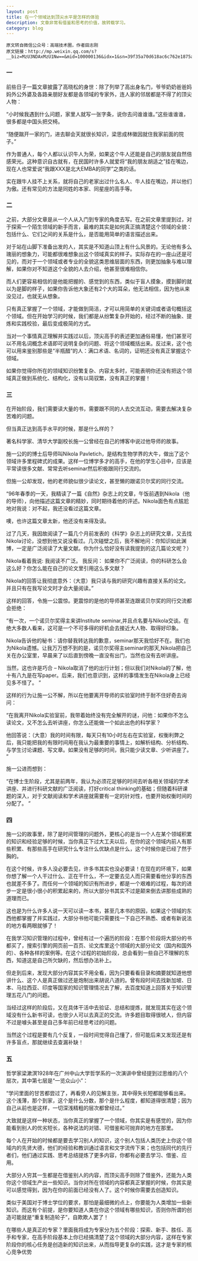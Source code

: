 ```yaml
---
layout: post
title: 在一个领域达到顶尖水平是怎样的体验
description: 文章非常有借鉴和思考的价值，故转载学习。
category: blog
---
```



    原文转自微信公众号：高端技术圈，作者田志刚
    原文链接：http://mp.weixin.qq.com/s?__biz=MzU3NDAxMzU1Nw==&mid=100000136&idx=1&sn=39f35a70d618ac6c762e1875a12e76a8&chksm=7d39a8924a4e21849fb8806630d02cc477d84ea0e833897c14d0e83da094250d44b8bcfb829b&mpshare=1&scene=23&srcid=0603iq8CsyY5PgTyicWJtSMY#rd
    


### 一
前些日子一篇文章披露了高晓松的身世：除了列举了高出身名门，爷爷奶奶爸爸妈妈外公外婆及各路亲朋好友都是各领域的专家外，连人家的邻居都是不得了的顶尖人物：

“小时候我遇到什么问题，家里人就写一张字条，说你去问谁谁谁。”这些谁谁谁，很多都是中国头把交椅。

“随便踹开一家的门，进去聊会天就很长知识，梁思成林徽因就住我家前面的院子。”

作为普通人，每个人都以认识牛人为荣，如果这个牛人还能是自己的朋友就自然倍感荣光。这种意识自古就有，在民国时许多人就爱将“我的朋友胡适之”挂在嘴边，现在人也常爱说“我跟XXX是北大EMBA的同学”之类的话。

实在跟牛人挂不上关系，就将自己的老家出过什么名人、牛人挂在嘴边，并以他们为傲。还有常见的方法是同姓的本家、同星座的高手等。

### 二
之前，大部分文章是从一个人从入门到专家的角度去写。在之前文章里提到过，对于探索一个陌生领域的新手而言，最难的其实是如何真正搞清楚这个领域的全貌：包括什么、它们之间的关系是什么，是否能用简单的语言描述出来。

对于站在山脚下准备出发的人，其实是不知道山顶上有什么风景的。无论他有多么瑰丽的想象力，可能都很难想象出这个领域真实的样子。实际存在的一座山还是可见的，而对于一个领域或者专业的全貌这类思维层面的东西，则更加抽象与难以理解，如果你对不知道这个全貌的人去介绍，他甚至很难相信你。

而人们更容易相信的是他能把握的、感觉到的东西，类似于盲人摸象，摸到脚的就以为是脚的样子，如果你告诉他大象还有2个大的耳朵，他无法相信，因为他从来没见过，也就无从想象。

只有真正掌握了一个领域，才能做到简洁，才可以用简单的关键词或者语句概括这个领域。但在开始学习的时候，我们都是从纷繁复杂开始的，经过不断的抽象、提炼和实践校验，最后变成极简的方式。

当对一个事情真正理解并实践过以后，顶尖高手的表述更加通俗易懂，他们甚至可以不用名词概念术语即可说明复杂的问题、将这个领域概括出来。反过来，这个也可以用来鉴别那些是“半瓶醋”的人：满口术语、名词的，证明还没有真正掌握这个领域。

如果你觉得你所在的领域知识纷繁复杂、内容太多时，可能表明你还没有把这个领域真正做到系统化、结构化，没有以简驭繁，没有真正的掌握！

### 三
在开始阶段，我们需要读大量的书，需要跟不同的人去交流互动，需要去解决复杂苦难的问题。

但当真正达到高手水平的时候，那是什么样的？

著名科学家、清华大学副校长施一公曾经在自己的博客中说过他导师的故事。

施一公的的博士后导师叫Nikola Pavletich，是结构生物学界的大牛，做出了这个领域许多里程碑式的成果。这样一位博学多才的高手，在他的学生心目中，应该是平常读很多文献、常常去听seminar然后积极跟同行交流的。

但施一公却发现，他的老师貌似很少读论文，甚至懒的跟诺贝尔奖的同行交流。

“96年春季的一天，我精读了一篇《自然》杂志上的文章，午饭前遇到Nikola（他的导师），向他描述这篇文章的精妙，同时期待着他的评述。Nikola面色有点尴尬地对我说：对不起，我还没看过这篇文章。

噢，也许这篇文章太新，他还没有来得及读。

过了几天，我因故阅读了一篇几个月前发表的《科学》杂志上的研究文章，又去找Nikola讨论，没想到他又说没看过。几次碰壁之后，我不解地问：你知识如此渊博，一定是广泛阅读了大量文献。你为什么恰好没有读我提到的这几篇论文呢？）

Nikola看着我说: 我阅读不广泛。
我反问： 如果你不广泛阅读，你的科研怎么会这么好？你怎么能在自己的论文里引用这么多文献？

Nikola的回答让我彻底意外：（大意）我只读与我的研究兴趣有直接关系的论文。并且只有在我写论文时才会大量阅读。”

这样的回答，令施一公震惊。更震惊的是他的导师甚至连跟诺贝尔奖的同行交流都会拒绝：

“有一次，一个诺贝尔奖得主来讲Institute seminar,并且点名要与Nikola交谈。在绝大多数人看来，这可是一个不可多得的好机会去接近大人物、取得好印象。

Nikola告诉他的秘书：请你替我转达我的歉意，seminar那天我恰好不在。我们也为Nikola遗憾。让我万万想不到的是，诺贝尔奖得主seminar的那天,Nikola把自己关在办公室里，早晨来了以后直到傍晚一直没有出门，当然也没有去听讲座。

当然，这也许是巧合 – Nikola取消了他的出行计划；但以我们对Nikola的了解，他十有八九是在写paper。后来，我们也意识到，这样的事情发生在Nikola身上已经见多不怪了。 ”

这样的行为让施一公不解，所以在他要离开导师的实验室时终于耐不住好奇去询问：

“在我离开Nikola实验室前，我带着始终没有完全解开的谜，问他：如果你不怎么读论文，又不怎么去听讲座，你怎么还能做一个如此出色的科学家？

他回答说：（大意）我的时间有限，每天只有10小时左右在实验室，权衡利弊之后，我只能把我的有限时间用在我认为最重要的事情上，如解析结构、分析结构、与学生讨论课题、写文章。如果没有足够的时间，我只能少读文章、少听讲座了。 ”

施一公进而想到：

“在博士生阶段，尤其是前两年，我认为必须花足够的时间去听各相关领域的学术讲座、并进行科研文献的广泛阅读，打好critical thinking的基础；但随着科研课题的深入，对于文献阅读和学术讲座就需要有一定的针对性，也要开始权衡时间的分配了。 ”

### 四
施一公的故事里，除了是时间管理的问题外，更核心的是当一个人在某个领域积累的知识和经验足够的时候，当你真正下过大工夫以后，在你的这个领域内前人有那些积累、有那些高手在研究什么专注什么优缺点是什么，这个时候你是已经了然于胸的。

在这个时候，许多人没必要去见，许多书其实也没必要读！在现在的环境下，如果你想了解一个人干过什么、正在干什么，不一定要去见人而只需要看他分享的东西也就差不多了。而任何一个领域的知识有所进步，都是一个艰难的过程，每次的进步一定是很小很小的积累起来的，所以大部分书其实不过是颠来倒去讲那些成熟的道理而已。

这也是为什么许多人说一天可以读一本书，甚至几本书的原因，如果这个领域的东西他都掌握了并实践过，大部分书他可能只需要找一下自己不熟悉、或者有新说法的地方看两眼就够了！

在我学习知识管理的过程中，曾经有过一个遍历的阶段：在那个阶段将大部分的书都买了，搜索引擎的网页前一百页、论文库里这个领域的大部分论文（国内和国外的）、各种各样的案例等。在这个过程的初始阶段，总会看到一些自己不理解的东西，知道这是自己所欠缺的，然后想办法补上。

但走到后来，发现大部分内容其实不用全看，因为只要看看目录和摘要就知道他想讲什么、这个人是真正做过还是炮制出来胡说八道的。曾有段时间去找新加坡、日本、马拉西亚、印度等国家的知识管理情况去了解，去百度知道上回答关于知识管理五花八门的问题。

当经过这样的阶段后，又在具体干活中去验证、总结和提炼，就发现其实在这个领域没有什么新书可读，也很少人可以去真正的交流。许多题目取得很唬人，但内容不过是噱头甚至是自己多年前已经思考过的问题。

当然这个过程是要有几个反复，一段时间觉得自己懂了，但可能后来又发现还是有许多盲点，那就继续去查漏补缺！

### 五
哲学家梁漱溟1928年在广州中山大学哲学系的一次演讲中曾经提到过思维的八个层次，其中第七层是“一览众山小”：

“学问里面的甘苦都尝过了，再看旁人的见解主张，其中得失长短都能够看出来。这个浅薄，那个到家，这个是什么分数，那个是什么程度，都知道得很清楚；因为自己从前也是这样，一切深浅精粗的层次都曾经过。”

大致就是这样一种状态，当你真正的掌握了一个领域，你其实是有感觉的，因为你能看到别人的优劣短长，各种说法的对错、可借鉴和可抛弃的地方在那里。

每个人在开始的时候都是要去学习别人的知识，这个别人包括人类历史上你这个领域内的先贤大德，他们的经验和教训通过语言和文字流传下来；也包括同代的先行者们，他们通过实践、思考总结提炼了更多内容，你都有必要去学习、借鉴、应用。

大部分人穷其一生都是在借鉴别人的内容，而顶尖高手则除了借鉴外，还能为人类你这个领域生产出一些知识。当你对所在领域的内容都真正掌握的时候，你其实是可以感觉得到，因为在你的前面已经没有人了。这个时候你需要去创造知识。

类似于美国对于博士学位的要求，那怕是最细微的点上，你要能为人类增加一些新知识。而这有个前提，是你要知道人类在你这个领域有哪些知识，否则你所谓的创造可能就是“重复制造轮子”，自欺欺人罢了！

在哪些人是真正的专家？里面我将成为专家分为五个阶段：探索、新手、胜任、高手和专家，在高手阶段基本上你已经搞清楚了这个领域的大部分内容，这样在专家阶段你的核心任务是创造新的知识出来，从而指导更复杂的实践，这才是专家的核心竞争优势
